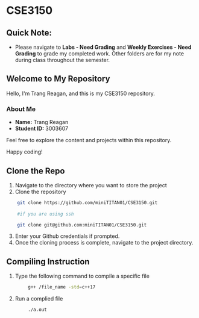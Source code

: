 # CSE3150 

## Quick Note: 
- Please navigate to **Labs - Need Grading** and **Weekly Exercises - Need Grading** to grade my completed work. Other folders are for my note during class throughout the semester. 

## Welcome to My Repository

Hello, I'm Trang Reagan, and this is my CSE3150 repository.

### About Me
- **Name:** Trang Reagan
- **Student ID:** 3003607

Feel free to explore the content and projects within this repository.

Happy coding!

## **Clone the Repo**

1. Navigate to the directory where you want to store the project 
2. Clone the repository 
``` bash 
    git clone https://github.com/miniTITAN01/CSE3150.git
    
    #if you are using ssh 

    git clone git@github.com:miniTITAN01/CSE3150.git
```

3. Enter your Github credentials if prompted. 
4. Once the cloning process is complete, navigate to the project directory. 

## **Compiling Instruction** 

1. Type the following command to compile a specific file
```bash
        g++ /file_name -std=c++17
```
2. Run a complied file
```bash
        ./a.out
```
        




